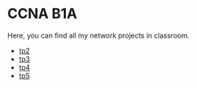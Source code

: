 # CCNA B1A 

Here, you can find all my network projects in classroom.

+ [tp2](/tp2)
+ [tp3](/tp3) 
+ [tp4](/tp4)
+ [tp5](/tp5)

